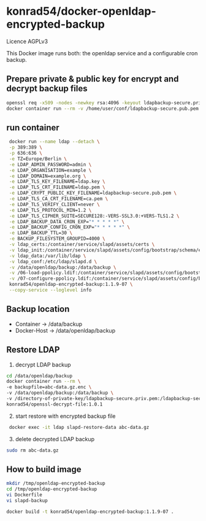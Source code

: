 # konrad54/docker-openldap-encrypted-backup

Licence AGPLv3

This Docker image runs both: the openldap service and a configurable cron backup.

## Prepare private & public key for encrypt and decrypt backup files

``` sh
openssl req -x509 -nodes -newkey rsa:4096 -keyout ldapbackup-secure.priv.pem -out ldapbackup-secure.pub.pem -subj '/C=a/ST=b/L=c/O=d/OU=e/CN=example.com/emailAddress=test@example.com'
docker container run --rm -v /home/user/conf/ldapbackup-secure.pub.pem:/source:ro  -v ldap_certs:/target alpine:latest cp -TR /source /target/ldapbackup-secure.pub.pem
```

## run container

``` sh
 docker run --name ldap --detach \
 -p 389:389 \
 -p 636:636 \
 -e TZ=Europe/Berlin \
 -e LDAP_ADMIN_PASSWORD=admin \
 -e LDAP_ORGANISATION=example \
 -e LDAP_DOMAIN=example.org \
 -e LDAP_TLS_KEY_FILENAME=ldap.key \
 -e LDAP_TLS_CRT_FILENAME=ldap.pem \
 -e LDAP_CRYPT_PUBLIC_KEY_FILENAME=ldapbackup-secure.pub.pem \
 -e LDAP_TLS_CA_CRT_FILENAME=ca.pem \
 -e LDAP_TLS_VERIFY_CLIENT=never \
 -e LDAP_TLS_PROTOCOL_MIN=1.2 \
 -e LDAP_TLS_CIPHER_SUITE=SECURE128:-VERS-SSL3.0:+VERS-TLS1.2 \
 -e LDAP_BACKUP_DATA_CRON_EXP="* * * * *" \
 -e LDAP_BACKUP_CONFIG_CRON_EXP="* * * * *" \
 -e LDAP_BACKUP_TTL=30 \
 -e BACKUP_FILESYSTEM_GROUPID=4000 \
 -v ldap_certs:/container/service/slapd/assets/certs \
 -v ldap_init:/container/service/slapd/assets/config/bootstrap/schema/example \
 -v ldap_data:/var/lib/ldap \
 -v ldap_conf:/etc/ldap/slapd.d \
 -v /data/openldap/backup:/data/backup \
 -v /06-load-ppolicy.ldif:/container/service/slapd/assets/config/bootstrap/ldif/06-load-ppolicy.ldif \
 -v /07-configure-ppolicy.ldif:/container/service/slapd/assets/config/bootstrap/ldif/07-configure-ppolicy.ldif \
 konrad54/openldap-encrypted-backup:1.1.9-07 \
 --copy-service --loglevel info
```


## Backup location

- Container -> /data/backup
- Docker-Host -> /data/openldap/backup

## Restore LDAP 

1. decrypt LDAP backup 

``` sh
cd /data/openldap/backup
docker container run --rm \
-e backupfile=abc-data.gz.enc \
-v /data/openldap/backup:/data/backup \
-v /directory-of-private-key/ldapbackup-secure.priv.pem:/ldapbackup-secure.priv.pem:ro \
konrad54/openssl-decrypt-file:1.0.1
```

2. start restore with encrypted backup file

``` sh
 docker exec -it ldap slapd-restore-data abc-data.gz 
```

3. delete decrypted LDAP backup

``` sh
sudo rm abc-data.gz 
```

## How to build image

``` sh
mkdir /tmp/openldap-encrypted-backup
cd /tmp/openldap-encrypted-backup
vi Dockerfile
vi slapd-backup

docker build -t konrad54/openldap-encrypted-backup:1.1.9-07 .
``` 
